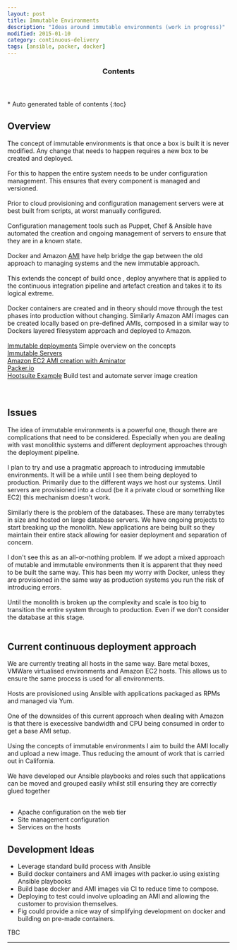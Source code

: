 ```yaml
---
layout: post
title: Immutable Environments
description: "Ideas around immutable environments (work in progress)"
modified: 2015-01-10
category: continuous-delivery
tags: [ansible, packer, docker]
---
```


<section id="table-of-contents" class="toc">
  <header>
    <h3>Contents</h3>
  </header>
<div id="drawer" markdown="1">
*  Auto generated table of contents
{:toc}
</div>
</section><!-- /#table-of-contents -->

## Overview

The concept of immutable environments is that once a box is built it is never modified. Any change that needs to happen requires a new box to be created and deployed.
<br/><br/>
For this to happen the entire system needs to be under configuration management. This ensures that every component is managed and versioned.
<br/><br/>
Prior to cloud provisioning and configuration management servers were at best built from scripts, at worst manually configured.
<br/><br/>
Configuration management tools such as Puppet, Chef & Ansible have automated the creation and ongoing management of servers to ensure that they are in a known state.
<br/><br/>
Docker and Amazon [AMI](http://docs.aws.amazon.com/AWSEC2/latest/UserGuide/AMIs.html) have help bridge the gap between the old approach to managing systems and the new immutable approach.
<br/><br/>
This extends the concept of build once , deploy anywhere that is applied to the continuous integration pipeline and artefact creation and takes it to its logical extreme.
<br/><br/>
Docker containers are created and in theory should move through the test phases into production without changing. Similarly Amazon AMI images can be created locally based on pre-defined AMIs, composed in a similar way to Dockers layered filesystem approach and deployed to Amazon.
<br/><br/>
[Immutable deployments](http://blog.codeship.com/immutable-deployments/) Simple overview on the concepts<br/>
[Immutable Servers]( http://martinfowler.com/bliki/ImmutableServer.html)<br/>
[Amazon EC2 AMI creation with Aminator](http://techblog.netflix.com/2013/03/ami-creation-with-aminator.html)<br/>
[Packer.io](http://packer.io)<br/>
[Hootsuite Example](http://code.hootsuite.com/build-test-and-automate-server-image-creation/) Build test and automate server image creation<br/>
<br/><br/>

## Issues

The idea of immutable environments is a powerful one, though there are complications that need to be considered. Especially when you are dealing with vast monolithic systems and different deployment approaches through the deployment pipeline.
<br/><br/>
I plan to try and use a pragmatic approach to introducing immutable environments. It will be a while until I see them being deployed to production. Primarily due to the different ways we host our systems. Until servers are provisioned into a cloud (be it a private cloud or something like EC2) this mechanism doesn't work.
<br/><br/>
Similarly there is the problem of the databases. These are many terrabytes in size and hosted on large database servers. We have ongoing projects to start breaking up the monolith. New applications are being built so they maintain their entire stack allowing for easier deployment and separation of concern.
<br/><br/>
I don't see this as an all-or-nothing problem. If we adopt a mixed approach of mutable and immutable environments then it is apparent that they need to be built the same way. This has been my worry with Docker, unless they are provisioned in the same way as production systems you run the risk of introducing errors.
<br/><br/>
Until the monolith is broken up the complexity and scale is too big to transition the entire system through to production. Even if we don't consider the database at this stage.
<br/><br/>

## Current continuous deployment approach

We are currently treating all hosts in the same way. Bare metal boxes, VMWare virtualised environments and Amazon EC2 hosts. This allows us to ensure the same process is used for all environments.
<br/><br/>
Hosts are provisioned using Ansible with applications packaged as RPMs and managed via Yum.
<br/><br/>
One of the downsides of this current approach when dealing with Amazon is that there is execessive bandwidth and CPU being consumed in order to get a base AMI setup.
<br/><br/>
Using the concepts of immutable environments I aim to build the AMI locally and upload a new image. Thus reducing the amount of work that is carried out in California.
<br/><br/>
We have developed our Ansible playbooks and roles such that applications can be moved and grouped easily whilst still ensuring they are correctly glued together
<br/><br/>
* Apache configuration on the web tier
* Site management configuration
* Services on the hosts

## Development Ideas

* Leverage standard build process with Ansible
* Build docker containers and AMI images with packer.io using existing Ansible playbooks
* Build base docker and AMI images via CI to reduce time to compose.
* Deploying to test could involve uploading an AMI and allowing the customer to provision themselves.
* Fig could provide a nice way of simplifying development on docker and building on pre-made containers.

TBC


---